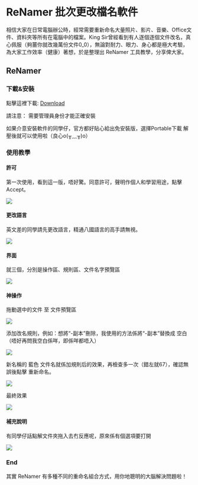 # ReNamer 批次更改檔名軟件

相信大家在日常電腦辦公時，經常需要重新命名大量照片、影片、音樂、Office文件、資料夾等所有在電腦中的檔案。King Sir曾經看到有人逐個逐個文件改名，真心佩服（夠薑你就改幾萬份文件0_0），無論對耐力、眼力、身心都是極大考驗，為大家工作效率（健康）著想，於是整理出 ReNamer 工具教學，分享俾大家。

## ReNamer

### 下載&安裝
點擊這裡下載: [Download](https://www.den4b.com/products/renamer)

請注意： 需要管理員身份才能正確安裝

如果介意安裝軟件的同學仔，官方都好貼心給出免安裝版，選擇Portable下載 解壓後就可以使用啦（良心o(╥﹏╥)o）

### 使用教學

#### 許可
第一次使用，看到這一版，唔好驚。同意許可，聲明作個人和學習用途，點擊 Accept。 

<img src="https://s2.loli.net/2022/10/04/ZABKtEzfcwOP7NH.jpg"> 

#### 更改語言
英文差的同學請先更改語言，精通八國語言的高手請無視。

<img src="https://s2.loli.net/2022/10/04/yTKlg14JxMcsdmz.jpg">

#### 界面
就三個，分別是操作區、規則區、文件名字預覽區

<img src="https://s2.loli.net/2022/10/04/viCzaSe6WD4FbMG.jpg">

#### 神操作

拖動選中的文件 至 文件預覽區

<img src="https://s2.loli.net/2022/10/04/VRqcAhfbP698lOH.jpg">  

添加改名規則，例如：想將“-副本”刪除，我使用的方法係將“-副本”替換成 空白（唔好再問我空白係咩，即係咩都唔入）

<img src="https://s2.loli.net/2022/10/04/QaB9512ocGLsknY.jpg">  

新名稱的 藍色 文件名就係加規則后的效果，再檢查多一次（錯左就67），確認無誤後點擊 重新命名。

<img src="https://s2.loli.net/2022/10/04/z83wpKDgNk7rqFe.jpg">

最終效果

<img src="https://s2.loli.net/2022/10/04/6ixOTZdsNbaCURG.jpg">

#### 補充說明
有同學仔話點解文件夾拖入去冇反應呢，原來係有個選項要打開

<img src="https://s2.loli.net/2022/10/04/Kaf2hVMveFt4BUI.jpg"> 

### End
其實 ReNamer 有多種不同的重命名組合方式，用你地聰明的大腦解決問題啦！ 